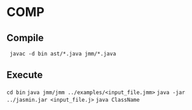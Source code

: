 # COMP

## Compile

``` javac -d bin ast/*.java jmm/*.java```

## Execute

``` cd bin ```
``` java jmm/jmm ../examples/<input_file.jmm> ```
``` java -jar ../jasmin.jar <input_file.j> ```
``` java ClassName ```